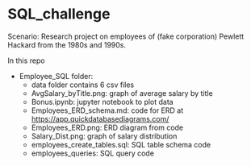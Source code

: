 # SQL_challenge
Scenario: Research project on employees of (fake corporation) Pewlett Hackard from the 1980s and 1990s.

In this repo
* Employee_SQL folder:
	* data folder contains 6 csv files
	* AvgSalary_byTitle.png: graph of average salary by title
	* Bonus.ipynb: jupyter notebook to plot data
	* Employees_ERD_schema.md: code for ERD at https://app.quickdatabasediagrams.com/
	* Employees_ERD.png: ERD diagram from code
	* Salary_Dist.png: graph of salary distribution
	* employees_create_tables.sql: SQL table schema code
	* employees_queries: SQL query code